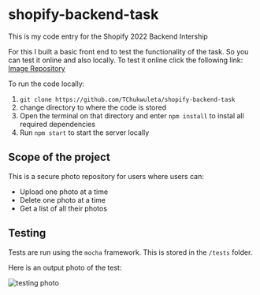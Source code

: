 # shopify-backend-task

This is my code entry for the Shopify 2022 Backend Intership

For this I built a basic front end to test the functionality of the task. So you can test it online and also locally. To test it online click the following link:
[Image Repository](https://shopify-tobe-image-repo.herokuapp.com/)

To run the code locally:
1. `git clone https://github.com/TChukwuleta/shopify-backend-task`
2. change directory to where the code is stored
3. Open the terminal on that directory and enter `npm install` to instal all required dependencies
4. Run `npm start` to start the server locally


##  Scope of the project

This is a secure photo repository for users where users can:
- Upload one photo at a time
- Delete one photo at a time
- Get a list of all their photos

##  Testing

Tests are run using the `mocha` framework. This is stored in the `/tests` folder.

Here is an output photo of the test:

![testing photo](https://drive.google.com/file/d/1cFf3j1ZlWJGswJ7rr3cXPJJyMrljPms7/view?usp=sharing)